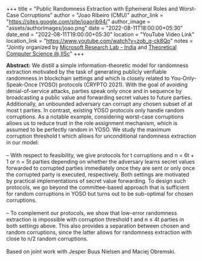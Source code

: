 +++
title = "Public Randomness Extraction with Ephemeral Roles and Worst-Case Corruptions"
author = "Joao Ribeiro (CMU)"
author_link = "https://sites.google.com/site/joaorib94/"
author_image = "assets/authorImages/joao.png"
date = "2022-08-11T18:00:00+05:30"
date_end = "2022-08-11T19:00:00+05:30"
location = "YouTube Video Link"
location_link = "https://www.youtube.com/watch?v=zob_q-ck8Qo"
notes = "Jointly organized by <a href = "https://www.microsoft.com/en-us/research/lab/microsoft-research-india/" target= "_blank">Microsoft Research Lab - India</a> and <a href='https://www.csa.iisc.ac.in/theoretical-computer-science/' target= "_blank">Theoretical Computer Science @ IISc</a>"
+++

<b>Abstract:</b> We distill a simple information-theoretic model for randomness extraction motivated by the task of
generating publicly verifiable randomness in blockchain settings and which is closely related to You-Only-Speak-Once
(YOSO) protocols (CRYPTO 2021). With the goal of avoiding denial-of-service attacks, parties speak only once and in
sequence by broadcasting a public value and forwarding secret values to future parties. Additionally, an unbounded
adversary can corrupt any chosen subset of at most t parties. In contrast, existing YOSO protocols only handle random
corruptions. As a notable example, considering worst-case corruptions allows us to reduce trust in the role assignment
mechanism, which is assumed to be perfectly random in YOSO. We study the maximum corruption threshold t which allows
for unconditional randomness extraction in our model:
<br><br>
– With respect to feasibility, we give protocols for t corruptions and n = 6t + 1 or n = 5t parties depending on
whether the adversary learns secret values forwarded to corrupted parties immediately once they are sent or only
once the corrupted party is executed, respectively. Both settings are motivated by practical implementations of secret
value forwarding. To design such protocols, we go beyond the committee-based approach that is sufficient for random
corruptions in YOSO but turns out to be sub-optimal for chosen corruptions.
<br><br>
– To complement our protocols, we show that low-error randomness extraction is impossible with corruption threshold t
and n ≤ 4t parties in both settings above. This also provides a separation between chosen and random corruptions, since
the latter allows for randomness extraction with close to n/2 random corruptions.
<br><br>
Based on joint work with Jesper Buus Nielsen and Maciej Obremski.